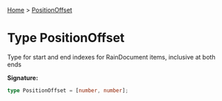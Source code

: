 [Home](../index.md) &gt; [PositionOffset](./positionoffset.md)

# Type PositionOffset

Type for start and end indexes for RainDocument items, inclusive at both ends

<b>Signature:</b>

```typescript
type PositionOffset = [number, number];
```
